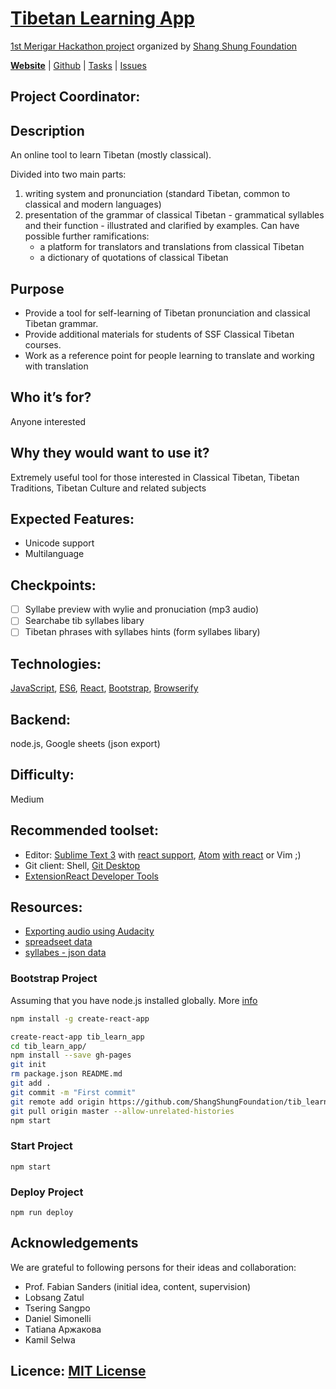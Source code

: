 # [Tibetan Learning App](https://shangshungfoundation.github.io/tib_learn_app/)
[1st Merigar Hackathon project](ShangShungFoundation/1st_merigar_hackathon) organized by [Shang Shung Foundation](shangshungfoundation.org)

**[Website](https://shangshungfoundation.github.io/tib_learn_app/)** | 
[Github](https://github.com/ShangShungFoundation/tib_learn_app/) | 
[Tasks](https://github.com/ShangShungFoundation/tib_learn_app/projects/1) | 
[Issues](https://github.com/ShangShungFoundation/tib_learn_app/issues)

## Project Coordinator: 

## Description
An online tool to learn Tibetan (mostly classical).

Divided into two main parts:

1. writing system and pronunciation (standard Tibetan, common to classical and modern languages)
2. presentation of the grammar of classical Tibetan - grammatical syllables and their function - illustrated and clarified by examples.
Can have possible further ramifications: 	
	- a platform for translators and translations from classical Tibetan
	- a dictionary of quotations of classical Tibetan

## Purpose
* Provide a tool for self-learning of Tibetan pronunciation and classical Tibetan grammar. 
* Provide additional materials for students of SSF Classical Tibetan courses.
* Work as a reference point for people learning to translate and working with translation

## Who it’s for? 
Anyone interested

## Why they would want to use it?
Extremely useful tool for those interested in Classical Tibetan, Tibetan Traditions, Tibetan Culture and related subjects

## Expected Features: 
- Unicode support
- Multilanguage

## Checkpoints: 
- [ ] Syllabe preview with wylie and pronuciation (mp3 audio)
- [ ] Searchabe tib syllabes libary
- [ ] Tibetan phrases with syllabes hints (form syllabes libary)

## Technologies: 

[JavaScript](https://developer.mozilla.org/en-US/docs/Learn/Getting_started_with_the_web/JavaScript_basics), [ES6](https://babeljs.io/learn-es2015/), [React](https://facebook.github.io/react/), [Bootstrap](http://getbootstrap.com/getting-started/), [Browserify](https://codeutopia.net/blog/2016/01/25/getting-started-with-npm-and-browserify-in-a-react-project/)

## Backend:
node.js, Google sheets (json export)

## Difficulty: 
Medium

## Recommended toolset:
   - Editor: [Sublime Text 3](https://www.sublimetext.com/3) with [react support](https://medium.com/@adrianli/setting-up-sublime-text-3-for-reactjs-3bf6baceb73a), [Atom](https://atom.io/) [with react](https://medium.com/productivity-freak/my-atom-editor-setup-for-js-react-9726cd69ad20) or Vim ;)
   - Git client: Shell, [Git Desktop](https://desktop.github.com/)
   - [ExtensionReact Developer Tools](https://chrome.google.com/webstore/detail/react-developer-tools/fmkadmapgofadopljbjfkapdkoienihi?hl=en)

## Resources:
* [Exporting audio using Audacity](https://docs.google.com/a/shangshunginstitute.org/document/d/1Earmi3QY5TuGw-K94hTVOaITLj6RH5MA0Kz5wRMhIKA/edit?usp=sharing)
* [spreadseet data](https://docs.google.com/spreadsheets/d/1D6NW7phdjwmz7bnncNgJcwNVgwn39SsOCVvZ403VilE/edit?usp=sharing)
* [syllabes - json data](https://sheets.googleapis.com/v4/spreadsheets/1D6NW7phdjwmz7bnncNgJcwNVgwn39SsOCVvZ403VilE/values/syllabes-unique!A1%3AC4056?key=AIzaSyCSZo1p3NxY73vcsDo554y3chNSTp4uhqY)

### Bootstrap Project
Assuming that you have node.js installed globally. More [info](https://github.com/facebookincubator/create-react-app)
```sh
npm install -g create-react-app

create-react-app tib_learn_app
cd tib_learn_app/
npm install --save gh-pages
git init
rm package.json README.md
git add .
git commit -m "First commit"
git remote add origin https://github.com/ShangShungFoundation/tib_learn_app.git
git pull origin master --allow-unrelated-histories
npm start
```

###  Start Project
`npm start`

###  Deploy Project
`npm run deploy`

## Acknowledgements
We are grateful to following persons for their ideas and collaboration:

* Prof. Fabian Sanders (initial idea, content, supervision)
* Lobsang Zatul
* Tsering Sangpo
* Daniel Simonelli
* Тatiana Аржакова
* Kamil Selwa

## Licence: [MIT License](LICENSE)
